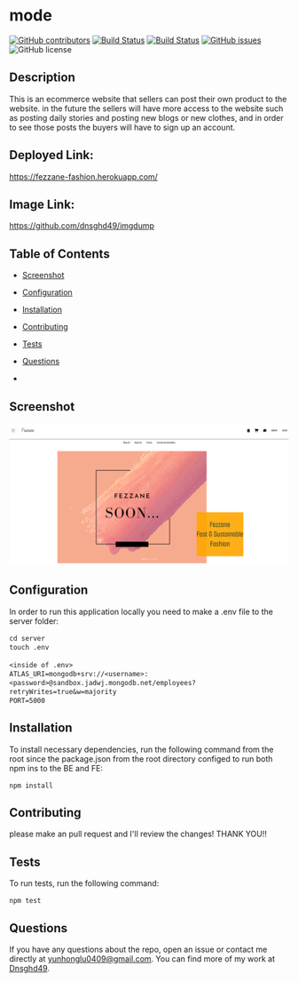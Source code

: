 # mode
  [![GitHub contributors](https://img.shields.io/github/contributors/Dnsghd49/mode.svg)](https://GitHub.com/Dnsghd49/mode/graphs/contributors/)
  [![Build Status](https://img.shields.io/github/forks/Dnsghd49/mode.svg)](https://github.com/Dnsghd49/mode/network/)
  [![Build Status](https://img.shields.io/github/stars/Dnsghd49/mode.svg)](https://github.com/Dnsghd49/mode/)
  [![GitHub issues](https://img.shields.io/github/issues/Dnsghd49/mode.svg)](https://GitHub.com/Dnsghd49/mode/issues/)
  ![GitHub license](https://img.shields.io/badge/license-MIT-blue.svg)


## Description

This is an ecommerce website that sellers can post their own product to the website. in the future the sellers will have more access to the website such as posting daily stories and posting new blogs or new clothes, and in order to see those posts the buyers will have to sign up an account.


## Deployed Link:
https://fezzane-fashion.herokuapp.com/


## Image Link: 
https://github.com/dnsghd49/imgdump


## Table of Contents 

* [Screenshot](#screenshot)

* [Configuration](#Configuration)

* [Installation](#installation)

* [Contributing](#contributing)

* [Tests](#tests)

* [Questions](#questions)
* 

## Screenshot

![ScreenShot](https://github.com/dnsghd49/mode/blob/main/client/public/screenshot.png)


## Configuration

In order to run this application locally you need to make a .env file to the server folder:

```
cd server
touch .env

<inside of .env>
ATLAS_URI=mongodb+srv://<username>:<password>@sandbox.jadwj.mongodb.net/employees?retryWrites=true&w=majority
PORT=5000
```

## Installation

To install necessary dependencies, run the following command from the root since the package.json from the root directory configed to run both npm ins to the BE and FE:

```
npm install
```
  
## Contributing

please make an pull request and I'll review the changes! THANK YOU!!

## Tests

To run tests, run the following command:

```
npm test
```

## Questions

If you have any questions about the repo, open an issue or contact me directly at yunhonglu0409@gmail.com. You can find more of my work at [Dnsghd49](https://github.com/Dnsghd49/).

